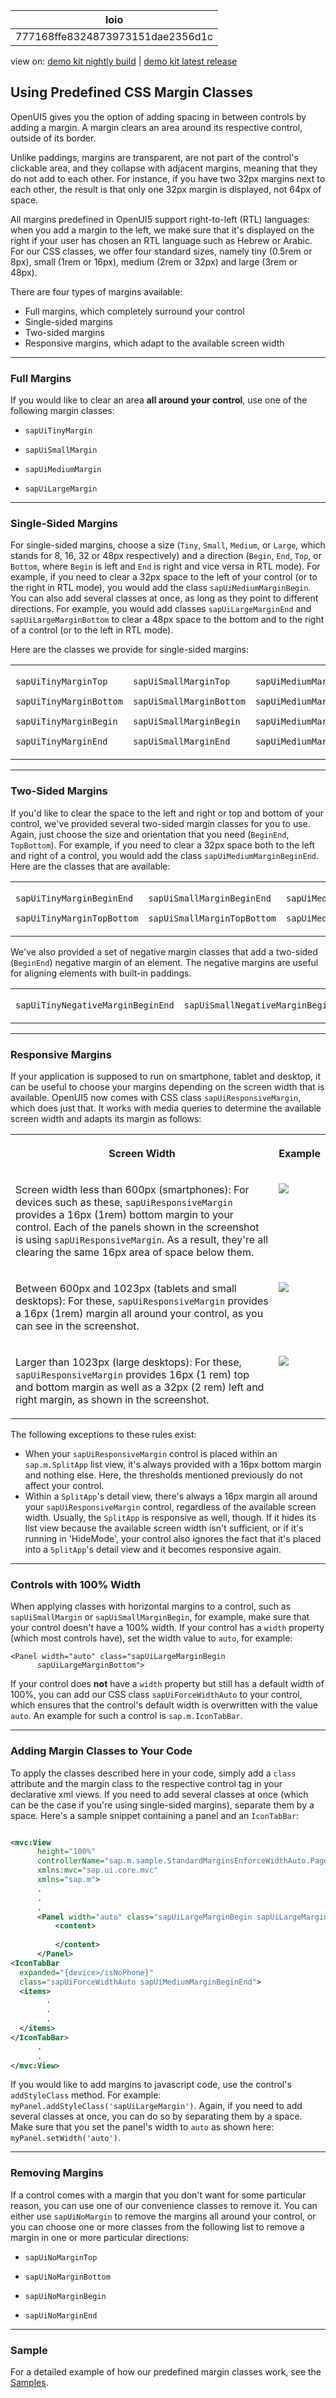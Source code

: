 <!-- loio777168ffe8324873973151dae2356d1c -->

| loio |
| -----|
| 777168ffe8324873973151dae2356d1c |

<div id="loio">

view on: [demo kit nightly build](https://sdk.openui5.org/nightly/#/topic/777168ffe8324873973151dae2356d1c) | [demo kit latest release](https://sdk.openui5.org/topic/777168ffe8324873973151dae2356d1c)</div>

## Using Predefined CSS Margin Classes

OpenUI5 gives you the option of adding spacing in between controls by adding a margin. A margin clears an area around its respective control, outside of its border.

Unlike paddings, margins are transparent, are not part of the control's clickable area, and they collapse with adjacent margins, meaning that they do not add to each other. For instance, if you have two 32px margins next to each other, the result is that only one 32px margin is displayed, not 64px of space.

All margins predefined in OpenUI5 support right-to-left \(RTL\) languages: when you add a margin to the left, we make sure that it's displayed on the right if your user has chosen an RTL language such as Hebrew or Arabic. For our CSS classes, we offer four standard sizes, namely tiny \(0.5rem or 8px\), small \(1rem or 16px\), medium \(2rem or 32px\) and large \(3rem or 48px\).

There are four types of margins available:

-   Full margins, which completely surround your control
-   Single-sided margins
-   Two-sided margins
-   Responsive margins, which adapt to the available screen width

***

### Full Margins

If you would like to clear an area **all around your control**, use one of the following margin classes:

-   `sapUiTinyMargin`

-   `sapUiSmallMargin`

-   `sapUiMediumMargin`

-   `sapUiLargeMargin`


***

### Single-Sided Margins

For single-sided margins, choose a size \(`Tiny`, `Small`, `Medium`, or `Large`, which stands for 8, 16, 32 or 48px respectively\) and a direction \(`Begin`, `End`, `Top`, or `Bottom`, where `Begin` is left and `End` is right and vice versa in RTL mode\). For example, if you need to clear a 32px space to the left of your control \(or to the right in RTL mode\), you would add the class `sapUiMediumMarginBegin`. You can also add several classes at once, as long as they point to different directions. For example, you would add classes `sapUiLargeMarginEnd` and `sapUiLargeMarginBottom` to clear a 48px space to the bottom and to the right of a control \(or to the left in RTL mode\).

Here are the classes we provide for single-sided margins:


<table>
<tr>
<td valign="top">

`sapUiTinyMarginTop`

`sapUiTinyMarginBottom`

`sapUiTinyMarginBegin`

`sapUiTinyMarginEnd`

</td>
<td valign="top">

`sapUiSmallMarginTop`

`sapUiSmallMarginBottom`

`sapUiSmallMarginBegin`

`sapUiSmallMarginEnd`

</td>
<td valign="top">

`sapUiMediumMarginTop`

`sapUiMediumMarginBottom`

`sapUiMediumMarginBegin`

`sapUiMediumMarginEnd`

</td>
<td valign="top">

`sapUiLargeMarginTop`

`sapUiLargeMarginBottom`

`sapUiLargeMarginBegin`

`sapUiLargeMarginEnd`

</td>
</tr>
</table>

***

### Two-Sided Margins

If you'd like to clear the space to the left and right or top and bottom of your control, we've provided several two-sided margin classes for you to use. Again, just choose the size and orientation that you need \(`BeginEnd`, `TopBottom`\). For example, if you need to clear a 32px space both to the left and right of a control, you would add the class `sapUiMediumMarginBeginEnd`. Here are the classes that are available:


<table>
<tr>
<td valign="top">

`sapUiTinyMarginBeginEnd`

`sapUiTinyMarginTopBottom`

</td>
<td valign="top">

`sapUiSmallMarginBeginEnd`

`sapUiSmallMarginTopBottom`

</td>
<td valign="top">

`sapUiMediumMarginBeginEnd`

`sapUiMediumMarginTopBottom`

</td>
<td valign="top">

`sapUiLargeMarginBeginEnd`

`sapUiLargeMarginTopBottom`

</td>
</tr>
</table>

We've also provided a set of negative margin classes that add a two-sided \(`BeginEnd`\) negative margin of an element. The negative margins are useful for aligning elements with built-in paddings.


<table>
<tr>
<td valign="top">

`sapUiTinyNegativeMarginBeginEnd` 

</td>
<td valign="top">

`sapUiSmallNegativeMarginBeginEnd` 

</td>
<td valign="top">

`sapUiMediumNegativeMarginBeginEnd` 

</td>
<td valign="top">

`sapUiLargeNegativeMarginBeginEnd` 

</td>
</tr>
</table>

***

### Responsive Margins

If your application is supposed to run on smartphone, tablet and desktop, it can be useful to choose your margins depending on the screen width that is available. OpenUI5 now comes with CSS class `sapUiResponsiveMargin`, which does just that. It works with media queries to determine the available screen width and adapts its margin as follows:


<table>
<tr>
<th valign="top">

Screen Width

</th>
<th valign="top">

Example

</th>
</tr>
<tr>
<td valign="top">

Screen width less than 600px \(smartphones\): For devices such as these, `sapUiResponsiveMargin` provides a 16px \(1rem\) bottom margin to your control. Each of the panels shown in the screenshot is using `sapUiResponsiveMargin`. As a result, they're all clearing the same 16px area of space below them.

</td>
<td valign="top">

![](images/loio9520013705d3494383c587b737336856_LowRes.png)

</td>
</tr>
<tr>
<td valign="top">

Between 600px and 1023px \(tablets and small desktops\): For these, `sapUiResponsiveMargin` provides a 16px \(1rem\) margin all around your control, as you can see in the screenshot.

</td>
<td valign="top">

![](images/loioca3e0cc3e25246d1ae50e67a1a497235_LowRes.png)

</td>
</tr>
<tr>
<td valign="top">

Larger than 1023px \(large desktops\): For these, `sapUiResponsiveMargin` provides 16px \(1 rem\) top and bottom margin as well as a 32px \(2 rem\) left and right margin, as shown in the screenshot.

</td>
<td valign="top">

![](images/loiof76b0b343adf440684fcd968861fba01_LowRes.png)

</td>
</tr>
</table>

The following exceptions to these rules exist:

-   When your `sapUiResponsiveMargin` control is placed within an `sap.m.SplitApp` list view, it's always provided with a 16px bottom margin and nothing else. Here, the thresholds mentioned previously do not affect your control.
-   Within a `SplitApp`'s detail view, there's always a 16px margin all around your `sapUiResponsiveMargin` control, regardless of the available screen width. Usually, the `SplitApp` is responsive as well, though. If it hides its list view because the available screen width isn't sufficient, or if it's running in 'HideMode', your control also ignores the fact that it's placed into a `SplitApp`'s detail view and it becomes responsive again.

***

### Controls with 100% Width

When applying classes with horizontal margins to a control, such as `sapUiSmallMargin` or `sapUiSmallMarginBegin`, for example, make sure that your control doesn't have a 100% width. If your control has a `width` property \(which most controls have\), set the width value to `auto`, for example:

```
<Panel width="auto" class="sapUiLargeMarginBegin
      sapUiLargeMarginBottom">
```

If your control does **not** have a `width` property but still has a default width of 100%, you can add our CSS class `sapUiForceWidthAuto` to your control, which ensures that the control's default width is overwritten with the value `auto`. An example for such a control is `sap.m.IconTabBar`.

***

### Adding Margin Classes to Your Code

To apply the classes described here in your code, simply add a `class` attribute and the margin class to the respective control tag in your declarative xml views. If you need to add several classes at once \(which can be the case if you're using single-sided margins\), separate them by a space. Here's a sample snippet containing a panel and an `IconTabBar`:

```xml

<mvc:View
      height="100%"
      controllerName="sap.m.sample.StandardMarginsEnforceWidthAuto.Page"
      xmlns:mvc="sap.ui.core.mvc"
      xmlns="sap.m">
      .
      .
      .
      <Panel width="auto" class="sapUiLargeMarginBegin sapUiLargeMarginBottom">
          <content>
                  
          </content>
      </Panel>
<IconTabBar
  expanded="{device>/isNoPhone}"
  class="sapUiForceWidthAuto sapUiMediumMarginBeginEnd">
  <items>
		.
		.
		.
  </items>
</IconTabBar>
      .
      .
</mvc:View>
```

If you would like to add margins to javascript code, use the control's `addStyleClass` method. For example: `myPanel.addStyleClass('sapUiLargeMargin')`. Again, if you need to add several classes at once, you can do so by separating them by a space. Make sure that you set the panel's width to `auto` as shown here: `myPanel.setWidth('auto')`.

***

### Removing Margins

If a control comes with a margin that you don't want for some particular reason, you can use one of our convenience classes to remove it. You can either use `sapUiNoMargin` to remove the margins all around your control, or you can choose one or more classes from the following list to remove a margin in one or more particular directions:

-   `sapUiNoMarginTop`

-   `sapUiNoMarginBottom`

-   `sapUiNoMarginBegin`

-   `sapUiNoMarginEnd`


***

### Sample

For a detailed example of how our predefined margin classes work, see the [Samples](https://sdk.openui5.org/entity/sap.ui.core.StandardMargins).


